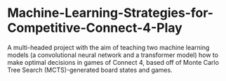 # Machine-Learning-Strategies-for-Competitive-Connect-4-Play
A multi-headed project with the aim of teaching two machine learning models (a convolutional neural network and a transformer model) how to make optimal decisions in games of Connect 4, based off of Monte Carlo Tree Search (MCTS)-generated board states and games.
